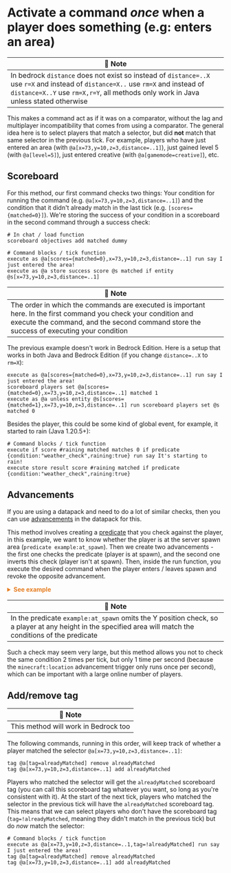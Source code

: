 # Activate a command *once* when a player does something (e.g: enters an area)

| 📝 Note |
|--------------|
|In bedrock `distance` does not exist so instead of `distance=..X` use `r=X` and instead of `distance=X..` use `rm=X` and instead of `distance=X..Y` use `rm=X,r=Y`, all methods only work in Java unless stated otherwise|

This makes a command act as if it was on a comparator, without the lag and multiplayer incompatibility that comes from using a comparator. The general idea here is to select players that match a selector, but did **not** match that same selector in the previous tick. For example, players who have just entered an area (with `@a[x=73,y=10,z=3,distance=..1]`), just gained level 5 (with `@a[level=5]`), just entered creative (with `@a[gamemode=creative]`), etc.  

## Scoreboard

For this method, our first command checks two things: Your condition for running the command (e.g. `@a[x=73,y=10,z=3,distance=..1]`) and the condition that it didn't already match in the last tick (e.g. `[scores={matched=0}]`). We're storing the success of your condition in a scoreboard in the second command through a success check:

```mcfunction
# In chat / load function
scoreboard objectives add matched dummy

# Command blocks / tick function
execute as @a[scores={matched=0},x=73,y=10,z=3,distance=..1] run say I just entered the area!
execute as @a store success score @s matched if entity @s[x=73,y=10,z=3,distance=..1]
```

| 📝 Note |
|--------------|
|The order in which the commands are executed is important here. In the first command you check your condition and execute the command, and the second command store the success of executing your condition|

The previous example doesn't work in Bedrock Edition. Here is a setup that works in both Java and Bedrock Edition (if you change `distance=..X` to `rm=X`):

```mcfunction
execute as @a[scores={matched=0},x=73,y=10,z=3,distance=..1] run say I just entered the area!
scoreboard players set @a[scores={matched=0},x=73,y=10,z=3,distance=..1] matched 1
execute as @a unless entity @s[scores={matched=1},x=73,y=10,z=3,distance=..1] run scoreboard players set @s matched 0
```

Besides the player, this could be some kind of global event, for example, it started to rain (Java 1.20.5+):

```mcfunction
# Command blocks / tick function
execute if score #raining matched matches 0 if predicate {condition:"weather_check",raining:true} run say It's starting to rain!
execute store result score #raining matched if predicate {condition:"weather_check",raining:true}
```

## Advancements

If you are using a datapack and need to do a lot of similar checks, then you can use [advancements](https://minecraft.wiki/w/Advancement/JSON_format) in the datapack for this.

This method involves creating a [predicate](https://minecraft.wiki/w/Predicate) that you check against the player, in this example, we want to know whether the player is at the server spawn area (`predicate example:at_spawn`). Then we create two advancements - the first one checks the predicate (player is at spawn), and the second one inverts this check (player isn't at spawn). Then, inside the run function, you execute the desired command when the player enters / leaves spawn and revoke the opposite advancement.

<details markdown="1">
  <summary style="color: #e67e22; font-weight: bold;">See example</summary>

```json
# predicate example:at_spawn
{
  "condition": "minecraft:location_check",
  "predicate": {
    "position": {
      "x": {
        "min": -100,
        "max": 100
      },
      "z": {
        "min": 200,
        "max": 400
      }
    }
  }
}

# advancement example:spawn/enter
{
  "criteria": {
    "requirement": {
      "trigger": "minecraft:location",
      "conditions": {
        "player": [
          {
            "condition": "minecraft:reference",
            "name": "example:at_spawn"
          }
        ]
      }
    }
  },
  "rewards": {
    "function": "example:spawn/enter"
  }
}
```
```mcfunction
# function example:spawn/enter
advancement revoke @s only example:spawn/leave
tellraw @s "Welcome to spawn!"
```

```json
# advancement example:spawn/leave
{
  "criteria": {
    "requirement": {
      "trigger": "minecraft:location",
      "conditions": {
        "player": [
          {
            "condition": "minecraft:inverted",
            "term": {
              "condition": "minecraft:reference",
              "name": "example:at_spawn"
            }
          }
        ]
      }
    }
  },
  "rewards": {
    "function": "example:spawn/leave"
  }
}
```
```mcfunction
# function example:spawn/leave
advancement revoke @s only example:spawn/enter
tellraw @s "You leave spawn!"
```
</details>

| 📝 Note |
|--------------|
|In the predicate `example:at_spawn` omits the Y position check, so a player at any height in the specified area will match the conditions of the predicate|

Such a check may seem very large, but this method allows you not to check the same condition 2 times per tick, but only 1 time per second (because the `minecraft:location` advancement trigger only runs once per second), which can be important with a large online number of players.

## Add/remove tag

| 📝 Note |
|--------------|
|This method will work in Bedrock too|

The following commands, running in this order, will keep track of whether a player matched the selector `@a[x=73,y=10,z=3,distance=..1]`:

```mcfunction
tag @a[tag=alreadyMatched] remove alreadyMatched
tag @a[x=73,y=10,z=3,distance=..1] add alreadyMatched
```

Players who matched the selector will get the `alreadyMatched` scoreboard tag (you can call this scoreboard tag whatever you want, so long as you're consistent with it). At the start of the next tick, players who matched the selector in the previous tick will have the `alreadyMatched` scoreboard tag. This means that we can select players who don't have the scoreboard tag (`tag=!alreadyMatched`, meaning they didn't match in the previous tick) but do *now* match the selector:

```mcfunction
# Command blocks / tick function
execute as @a[x=73,y=10,z=3,distance=..1,tag=!alreadyMatched] run say I just entered the area!
tag @a[tag=alreadyMatched] remove alreadyMatched
tag @a[x=73,y=10,z=3,distance=..1] add alreadyMatched
```